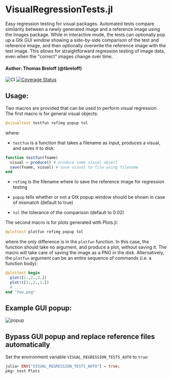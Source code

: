 # VisualRegressionTests.jl

Easy regression testing for visual packages. Automated tests compare similarity between a newly generated image
and a reference image using the Images package. While in interactive mode, the tests can optionally pop up a
Gtk GUI window showing a side-by-side comparison of the test and reference image, and then optionally overwrite
the reference image with the test image. This allows for straightforward regression testing of image data, even
when the "correct" images change over time.

#### Author: Thomas Breloff (@tbreloff)

![CI](https://github.com/JuliaPlots/VisualRegressionTests.jl/actions/workflows/ci.yml/badge.svg)
[![Coverage Status](https://codecov.io/gh/JuliaPlots/VisualRegressionTests.jl/branch/master/graphs/badge.svg)](https://app.codecov.io/gh/JuliaPlots/VisualRegressionTests.jl)

## Usage:

Two macros are provided that can be used to perform visual regression. The first macro is for general visual
objects:

```julia
@visualtest testfun refimg popup tol
```

where:

- `testfun` is a function that takes a filename as input, produces a visual, and saves it to disk:

```julia
function testfun(fname)
  visual = produce() # produce some visual object
  save(fname, visual) # save visual to file using filename
end
```

- `refimg` is the filename where to save the reference image for regression testing

- `popup` tells whether or not a Gtk popup window should be shown in case of mismatch (default to true)

- `tol` the tolerance of the comparison (default to 0.02)

The second macro is for plots generated with Plots.jl:

```julia
@plottest plotfun refimg popup tol
```

where the only difference is in the `plotfun` function. In this case, the function should take no argument,
and produce a plot, without saving it. The macro will take care of saving the image as a PNG in the disk.
Alternatively, the `plotfun` argument can be an entire sequence of commands (i.e. a function body):

```julia
@plottest begin
  plot([1.,2.,3.])
  plot!([3.,2.,1.])
  # ...
end "foo.png"
```

## Example GUI popup:

![popup](popup.png)

## Bypass GUI popup and replace reference files automatically

Set the environment variable `VISUAL_REGRESSION_TESTS_AUTO` to `true`:
```julia
julia> ENV["VISUAL_REGRESSION_TESTS_AUTO"] = true;
pkg> test Plots
```
